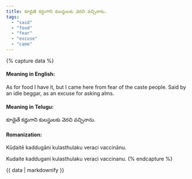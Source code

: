 ```yaml
---
title: కూడైతే కద్దుగాని కులస్థులకు వెరచి వచ్చినాను.
tags:
  - "said"
  - "food"
  - "fear"
  - "excuse"
  - "came"
---
```


{% capture data %}
#### Meaning in English:
As for food I have it, but I came here from fear of the caste people.
Said by an idle beggar, as an excuse for asking alms.

#### Meaning in Telugu:
కూడైతే కద్దుగాని కులస్థులకు వెరచి వచ్చినాను.

#### Romanization:
Kūḍaitē kaddugāni kulasthulaku veraci vaccinānu.

Kudaite kaddugani kulasthulaku veraci vaccinanu.
{% endcapture %}

{{ data | markdownify }}

